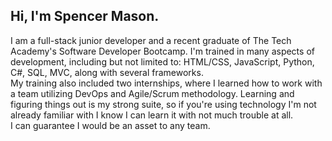 ## Hi, I'm Spencer Mason.

I am a full-stack junior developer and a recent graduate of The Tech Academy's Software Developer Bootcamp. I'm trained in many aspects of development, including but not limited to: HTML/CSS, JavaScript, Python, C#, SQL, MVC, along with several frameworks.<br>
My training also included two internships, where I learned how to work with a team utilizing DevOps and Agile/Scrum methodology. Learning and figuring things out is my strong suite, so if you're using technology I'm not already familiar with I know I can learn it with not much trouble at all.<br>
I can guarantee I would be an asset to any team.

<!--
**Spencer-Mason/Spencer-Mason** is a ✨ _special_ ✨ repository because its `README.md` (this file) appears on your GitHub profile.

Here are some ideas to get you started:

- 🔭 I’m currently working on ...
- 🌱 I’m currently learning ...
- 👯 I’m looking to collaborate on ...
- 🤔 I’m looking for help with ...
- 💬 Ask me about ...
- 📫 How to reach me: ...
- 😄 Pronouns: ...
- ⚡ Fun fact: ...
-->
